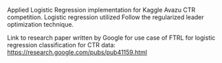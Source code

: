 
Applied Logistic Regression implementation for Kaggle Avazu CTR competition.  Logistic regression utilized Follow the regularized leader optimization technique. 

Link to research paper written by Google for use case of FTRL for logistic regression classification for CTR data:
https://research.google.com/pubs/pub41159.html

